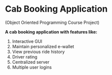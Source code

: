 # Cab Booking Application 
(Object Oriented Programming Course Project)

**A cab booking application with features like:**

 1. Interactive GUI
 2. Maintain personalized e-wallet
 3. View previous ride history
 4. Driver rating
 5. Centralized server
 6. Multiple user logins
